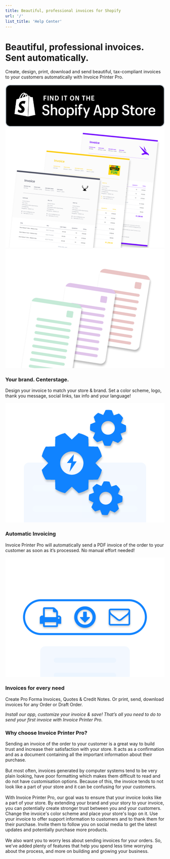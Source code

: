 ```yaml
---
title: Beautiful, professional invoices for Shopify
url: '/'
list_title: 'Help Center'
---
```


<div class="home-wrapper">
  <div class="home-wrapper-header">
    <h1 class="page-heading">Beautiful, professional invoices.<br/>Sent automatically.</h1>
    <p>Create, design, print, download and send beautiful, tax-compliant invoices to your customers automatically with Invoice Printer Pro.</p>
    <div class="store-badge-container">
      <a href="https://apps.shopify.com/invoice-falcon" class="store-badge-link">
        <img src="/assets/img/StoreBadge.png" class="store-badge-image" />
      </a>
    </div>
  </div>
  <div>
    <img src="/assets/img/Banner.png" class="banner-image" alt="Invoice Falcon banner with invoice samples" />
  </div>
</div>
<div class="features-container">
  <div class="feature">
    <img src="/assets/img/KB1.png" class="feature-image" />
    <h3 class="feature-title">Your brand. Centerstage.</h3>
    <p class="feature-description">Design your invoice to match your store & brand. Set a color scheme, logo, thank you message, social links, tax info and your language!</p>
  </div>
  <div class="feature">
    <img src="/assets/img/KB2.png" class="feature-image" />
    <h3 class="feature-title">Automatic Invoicing</h3>
    <p class="feature-description">Invoice Printer Pro will automatically send a PDF invoice of the order to your customer as soon as it’s processed. No manual effort needed!</p>
  </div>
  <div class="feature">
    <img src="/assets/img/KB3.png" class="feature-image" />
    <h3 class="feature-title">Invoices for every need</h3>
    <p class="feature-description">Create Pro Forma Invoices, Quotes & Credit Notes. Or print, send, download invoices for any Order or Draft Order.</p>
  </div>
</div>
<div class="testimonial">
  <i>Install our app, customize your invoice & save! That’s all you need to do to send your first invoice with Invoice Printer Pro.</i>
</div>
<div class="content">
  <h3 class="content-title">Why choose Invoice Printer Pro?</h3>
  <p>Sending an invoice of the order to your customer is a great way to build trust and increase their satisfaction with your store. It acts as a confirmation and as a document containing all the important information about their purchase.<br/><br/>But most often, invoices generated by computer systems tend to be very plain looking, have poor formatting which makes them difficult to read and do not have customisation options. Because of this, the invoice tends to not look like a part of your store and it can be confusing for your customers.<br/><br/>With Invoice Printer Pro, our goal was to ensure that your invoice looks like a part of your store. By extending your brand and your story to your invoice, you can potentially create stronger trust between you and your customers. Change the invoice's color scheme and place your store's logo on it. Use your invoice to offer support information to customers and to thank them for their purchase. Invite them to follow you on social media to get the latest updates and potentially purchase more products.<br/><br/>We also want you to worry less about sending invoices for your orders. So, we’ve added plenty of features that help you spend less time worrying about the process, and more on building and growing your business.</p>
</div>
